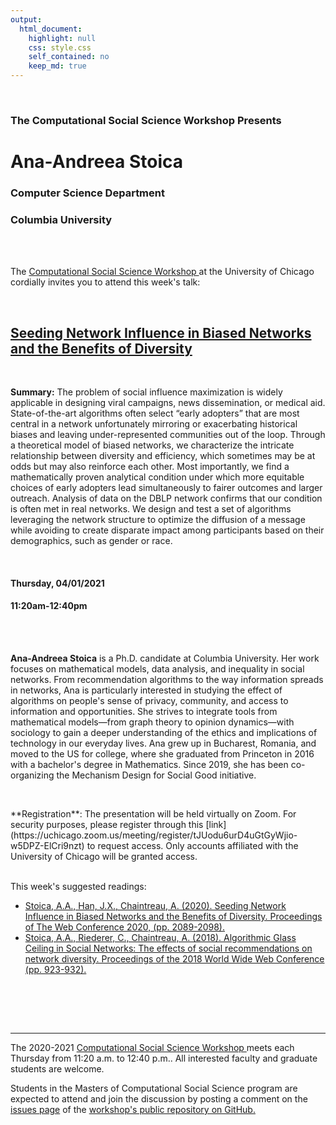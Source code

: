```yaml
---
output:
  html_document:
    highlight: null
    css: style.css
    self_contained: no
    keep_md: true
---
```






<br>

<h3 class=pfblock-header> The Computational Social Science Workshop Presents </h3>

<h1 class=pfblock-header3> Ana-Andreea Stoica</h1>
<h3 class=pfblock-header3> Computer Science Department </h3>
<h3 class=pfblock-header3> Columbia University </h3>

<br><br>



<p class=pfblock-header3>The <a href="https://macss.uchicago.edu/content/computation-workshop"> Computational Social Science Workshop </a> at the University of Chicago cordially invites you to attend this week's talk:</p>



<br>

<div class=pfblock-header3>
<h2 class=pfblock-header>
  <a href=https://github.com/uchicago-computation-workshop/Spring2021/tree/master/04-01_Stoica> Seeding Network Influence in Biased Networks and the Benefits of Diversity </a>
</h2>

<br>
</div>



<p class=footertext2>

**Summary:** The problem of social influence maximization is widely applicable in designing viral campaigns, news dissemination, or medical aid. State-of-the-art algorithms often select “early adopters” that are most central in a network unfortunately mirroring or exacerbating historical biases and leaving under-represented communities out of the loop. Through a theoretical model of biased networks, we characterize the intricate relationship between diversity and efficiency, which sometimes may be at odds but may also reinforce each other. Most importantly, we find a mathematically proven analytical condition
under which more equitable choices of early adopters lead simultaneously to fairer outcomes and larger outreach. Analysis of data on the DBLP network confirms that our condition is often met in real networks. We design and test a set of algorithms leveraging the network structure to optimize the diffusion of a message while avoiding to create disparate impact among participants based on their demographics, such as gender or race.

</p>

<br>

<h4 class=pfblock-header3> Thursday, 04/01/2021 </h4>
<h4 class=pfblock-header3> 11:20am-12:40pm </h4>

<br><br>

<p class=footertext2>

**Ana-Andreea Stoica** is a Ph.D. candidate at Columbia University. Her work focuses on mathematical models, data analysis, and inequality in social networks. From recommendation algorithms to the way information spreads in networks, Ana is particularly interested in studying the effect of algorithms on people's sense of privacy, community, and access to information and opportunities. She strives to integrate tools from mathematical models—from graph theory to opinion dynamics—with sociology to gain a deeper understanding of the ethics and implications of technology in our everyday lives. Ana grew up in Bucharest, Romania, and moved to the US for college, where she graduated from Princeton in 2016 with a bachelor's degree in Mathematics. Since 2019, she has been co-organizing the Mechanism Design for Social Good initiative.
</p>

<br>

<p class=footertext2>
**Registration**: The presentation will be held virtually on Zoom. For security purposes, please register through this [link](https://uchicago.zoom.us/meeting/register/tJUodu6urD4uGtGyWjio-w5DPZ-ElCri9nzt) to request access. Only accounts affiliated with the University of Chicago will be granted access.
</p>

<br>
This week's suggested readings:

- [Stoica, A.A., Han, J.X., Chaintreau, A. (2020). Seeding Network Influence in Biased Networks and the Benefits of Diversity. Proceedings of The Web Conference 2020, (pp. 2089-2098).](https://github.com/uchicago-computation-workshop/Spring2021/blob/master/04-01_Stoica/socialinfluence.pdf)
- [Stoica, A.A., Riederer, C., Chaintreau, A. (2018). Algorithmic Glass Ceiling in Social Networks: The effects of social recommendations on network diversity. Proceedings of the 2018 World Wide Web Conference (pp. 923-932).](https://github.com/uchicago-computation-workshop/Spring2021/blob/master/04-01_Stoica/recommendationglassceiling.pdf)

<br>

<br><br>

---

<p class=footertext> The 2020-2021 <a href="https://macss.uchicago.edu/content/computation-workshop"> Computational Social Science Workshop </a> meets each Thursday from 11:20 a.m. to 12:40 p.m.. All interested faculty and graduate students are welcome.</p>



<p class=footertext>Students in the Masters of Computational Social Science program are expected to attend and join the discussion by posting a comment on the <a href=https://github.com/uchicago-computation-workshop/Winter2021/issues/1>issues page</a> of the <a href=https://github.com/uchicago-computation-workshop/Spring2021/tree/master/04-01_Stoica>workshop's public repository on GitHub.</a></p>
